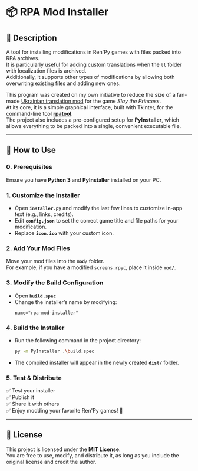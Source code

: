 ﻿
# 📦 RPA Mod Installer  

## 📌 Description  

A tool for installing modifications in Ren'Py games with files packed into RPA archives.  
It is particularly useful for adding custom translations when the `tl` folder with localization files is archived.  
Additionally, it supports other types of modifications by allowing both overwriting existing files and adding new ones.  

This program was created on my own initiative to reduce the size of a fan-made [Ukrainian translation mod](https://steamcommunity.com/sharedfiles/filedetails/?id=3209395934) for the game _Slay the Princess_.  
At its core, it is a simple graphical interface, built with Tkinter, for the command-line tool [**rpatool**](https://github.com/shizmob/rpatool).  
The project also includes a pre-configured setup for **PyInstaller**, which allows everything to be packed into a single, convenient executable file.

---

## 🚀 How to Use  
### **0. Prerequisites**  
Ensure you have **Python 3** and **PyInstaller** installed on your PC.  

### **1. Customize the Installer**  
- Open **`installer.py`** and modify the last few lines to customize in-app text (e.g., links, credits).  
- Edit **`config.json`** to set the correct game title and file paths for your modification.  
- Replace **`icon.ico`** with your custom icon.  

### **2. Add Your Mod Files**  
Move your mod files into the **`mod/`** folder.  
For example, if you have a modified `screens.rpyc`, place it inside **`mod/`**.  

### **3. Modify the Build Configuration**  
- Open **`build.spec`**  
- Change the installer’s name by modifying:  
  ```
  name="rpa-mod-installer"
  ```
### **4. Build the Installer**  
- Run the following command in the project directory:
    ```sh
    py -m PyInstaller .\build.spec
    ```
- The compiled installer will appear in the newly created **`dist/`** folder.
### **5. Test & Distribute**

✅ Test your installer  
✅ Publish it  
✅ Share it with others  
✅ Enjoy modding your favorite Ren'Py games! 🎉

---

## 📜 License
This project is licensed under the **MIT License**.  
You are free to use, modify, and distribute it, as long as you include the original license and credit the author.  

